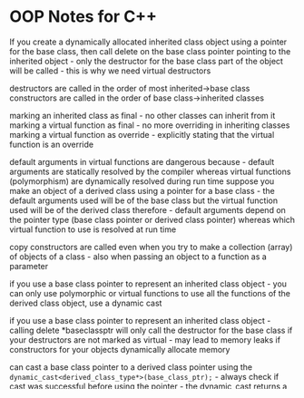 # OOP Notes for C++

If you create a dynamically allocated inherited class object using a pointer for the base class, then call delete on the base class pointer pointing to the inherited object - only the destructor for the base class part of the object will be called - this is why we need virtual destructors

destructors are called in the order of most inherited->base class
constructors are called in the order of base class->inherited classes

marking an inherited class as final - no other classes can inherit from it
marking a virtual function as final - no more overriding in inheriting classes
marking a virtual function as override - explicitly stating that the virtual function is an override 

default arguments in virtual functions are dangerous because - 
default arguments are statically resolved by the compiler whereas virtual functions (polymorphism) are dynamically resolved during run time
suppose you make an object of a derived class using a pointer for a base class - the default arguments used will be of the base class but the virtual function used will be of the derived class
therefore - default arguments depend on the pointer type (base class pointer or derived class pointer) whereas which virtual function to use is resolved at run time

copy constructors are called even when you try to make a collection (array) of objects of a class - also when passing an object to a function as a parameter

if you use a base class pointer to represent an inherited class object - you can only use polymorphic or virtual functions
to use all the functions of the derived class object, use a dynamic cast

if you use a base class pointer to represent an inherited class object - calling delete *baseclassptr will only call the destructor for the base class if your destructors are not marked as virtual - may lead to memory leaks if constructors for your objects dynamically allocate memory

can cast a base class pointer to a derived class pointer using the ```dynamic_cast<derived_class_type*>(base_class_ptr);``` - always check if cast was successful before using the pointer - the dynamic_cast returns a nullptr if it failed
- this can be used to call non-virtual functions of inherited classes through a base class pointer

no such thing as a null reference - cant do pointer checks like in previous case - gives undefined behavior

can dynamic cast references the same way (Eg: Feline& feline_ref {dynamic_cast<Feline&>(animal_ref)};) - only issue being that you can't check for null references to see if the dynamic cast passed or failed - therefore prefer pointers

can dynamically cast a base class reference to an inherited class pointer also - best way to do it if you have a reference - this way you can even check if the cast was successful or not

calling virtual functions from constructors or destructors gives static binding results - this is because the base constructor is called first before the inherited part of the object is built so it calls whatever version of the virtual function is available (the base class object method which therefore leads to static binding)
- instead - first build the object, then call the virtual method on the object if the virtual method was supposed to act as a constructor and set up some values - dynamic binding results
- instead of calling virtual functions from the destructor - call the virtual function before the destructor is called for the object - dynamic binding results

pure virtual functions - example shape-> circle
                                      |-> rectangle
and you have functions to calculate area and perimeter in the base shape class - but no implementation to find the area and perimeter in the base class - the functions are meant to be overriden by the base class - called a purely virtual method 
- dont have to put in implementations for these functions in the base class - compiler will not look for the base class implementation.
To declare pure virtual functions: ```virtual double perimeter() const = 0;```

